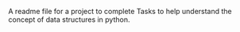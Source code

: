  A readme file for a project to complete Tasks to help understand the concept of data structures in python.
